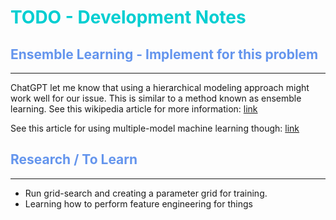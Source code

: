 <h1 style="color:DarkTurquoise"> TODO - Development Notes </h1> 

<h2 style="color:CornflowerBlue"> Ensemble Learning - Implement for this problem </h2>

---

ChatGPT let me know that using a hierarchical modeling approach might work well for 
our issue. This is similar to a method known as ensemble learning. 
See this wikipedia article for more information: [link](https://en.wikipedia.org/wiki/Ensemble_learning)

See this article for using multiple-model machine learning though: [link](https://machinelearningmastery.com/multiple-model-machine-learning/)

<h2 style="color:CornflowerBlue"> Research / To Learn </h2> 

---

- Run grid-search and creating a parameter grid for training.
- Learning how to perform feature engineering for things